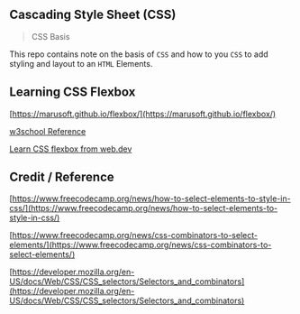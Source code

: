 ## Cascading Style Sheet (CSS)

> CSS Basis

This repo contains note on the basis of `CSS` and how to you `CSS` to add styling and layout to an `HTML` Elements.

## Learning CSS Flexbox

[https://marusoft.github.io/flexbox/](https://marusoft.github.io/flexbox/)

[w3school Reference](https://www.w3schools.com/css/css3_flexbox.asp)

[Learn CSS flexbox from web.dev](https://web.dev/learn/css/flexbox/)

Credit / Reference
-------------------

[https://www.freecodecamp.org/news/how-to-select-elements-to-style-in-css/](https://www.freecodecamp.org/news/how-to-select-elements-to-style-in-css/)

[https://www.freecodecamp.org/news/css-combinators-to-select-elements/](https://www.freecodecamp.org/news/css-combinators-to-select-elements/)

[https://developer.mozilla.org/en-US/docs/Web/CSS/CSS_selectors/Selectors_and_combinators](https://developer.mozilla.org/en-US/docs/Web/CSS/CSS_selectors/Selectors_and_combinators)

